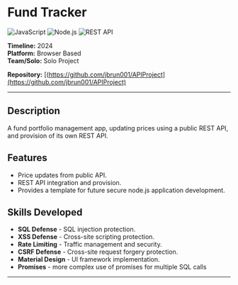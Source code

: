 # Fund Tracker 
![JavaScript](https://img.shields.io/badge/JavaScript-%23F7DF1E.svg?style=for-the-badge&logo=javascript&logoColor=white) ![Node.js](https://img.shields.io/badge/Node.js-%23339933.svg?style=for-the-badge&logo=node.js&logoColor=white) ![REST API](https://img.shields.io/badge/REST%20API-%23007EC6.svg?style=for-the-badge)

**Timeline:** 2024  
**Platform:** Browser Based  
**Team/Solo:** Solo Project

**Repository:** [(https://github.com/jbrun001/APIProject](https://github.com/jbrun001/APIProject)

---

## Description
A fund portfolio management app, updating prices using a public REST API, and provision of its own REST API.

## Features
- Price updates from public API.  
- REST API integration and provision.
- Provides a template for future secure node.js application development.  

## Skills Developed
- **SQL Defense** - SQL injection protection.  
- **XSS Defense** - Cross-site scripting protection.  
- **Rate Limiting** - Traffic management and security.  
- **CSRF Defense** - Cross-site request forgery protection.  
- **Material Design** - UI framework implementation.  
- **Promises** - more complex use of promises for multiple SQL calls
  
---
